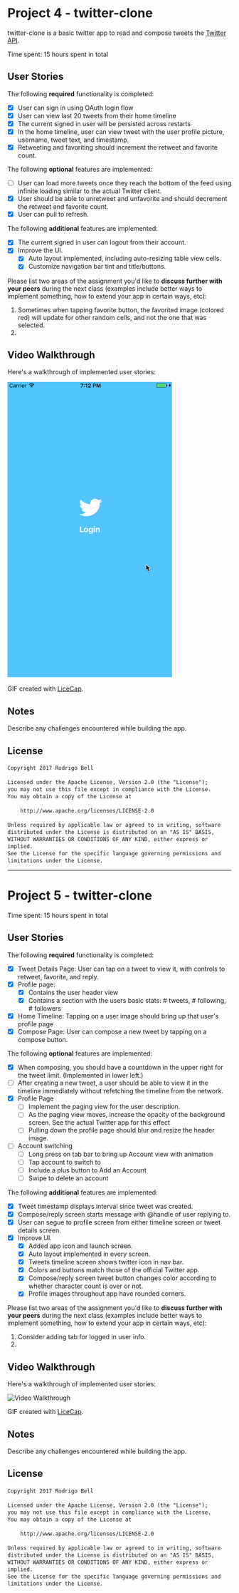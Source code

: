 # Project 4 - twitter-clone

twitter-clone is a basic twitter app to read and compose tweets the [Twitter API](https://apps.twitter.com/).

Time spent: 15 hours spent in total


## User Stories

The following **required** functionality is completed:

- [x] User can sign in using OAuth login flow
- [x] User can view last 20 tweets from their home timeline
- [x] The current signed in user will be persisted across restarts
- [x] In the home timeline, user can view tweet with the user profile picture, username, tweet text, and timestamp.
- [x] Retweeting and favoriting should increment the retweet and favorite count.

The following **optional** features are implemented:

- [ ] User can load more tweets once they reach the bottom of the feed using infinite loading similar to the actual Twitter client.
- [x] User should be able to unretweet and unfavorite and should decrement the retweet and favorite count.
- [x] User can pull to refresh.

The following **additional** features are implemented:

- [x] The current signed in user can logout from their account.
- [x] Improve the UI.
    - [x] Auto layout implemented, including auto-resizing table view cells.
    - [x] Customize navigation bar tint and title/buttons.

Please list two areas of the assignment you'd like to **discuss further with your peers** during the next class (examples include better ways to implement something, how to extend your app in certain ways, etc):

1. Sometimes when tapping favorite button, the favorited image (colored red) will update for other random cells, and not the one that was selected.
2. 

## Video Walkthrough 

Here's a walkthrough of implemented user stories:

<img src='https://github.com/rodrigobell/twitter-clone/blob/master/Assets/demo1.gif' title='Video Walkthrough' width='' alt='Video Walkthrough' />

GIF created with [LiceCap](http://www.cockos.com/licecap/).

## Notes

Describe any challenges encountered while building the app.

## License

    Copyright 2017 Rodrigo Bell

    Licensed under the Apache License, Version 2.0 (the "License");
    you may not use this file except in compliance with the License.
    You may obtain a copy of the License at

        http://www.apache.org/licenses/LICENSE-2.0

    Unless required by applicable law or agreed to in writing, software
    distributed under the License is distributed on an "AS IS" BASIS,
    WITHOUT WARRANTIES OR CONDITIONS OF ANY KIND, either express or implied.
    See the License for the specific language governing permissions and
    limitations under the License.

-----------------------

# Project 5 - twitter-clone

Time spent: 15 hours spent in total

## User Stories

The following **required** functionality is completed:

- [x] Tweet Details Page: User can tap on a tweet to view it, with controls to retweet, favorite, and reply.
- [x] Profile page:
   - [x] Contains the user header view
   - [x] Contains a section with the users basic stats: # tweets, # following, # followers
- [x] Home Timeline: Tapping on a user image should bring up that user's profile page
- [x] Compose Page: User can compose a new tweet by tapping on a compose button.

The following **optional** features are implemented:

- [x] When composing, you should have a countdown in the upper right for the tweet limit. (Implemented in lower left.)
- [ ] After creating a new tweet, a user should be able to view it in the timeline immediately without refetching the timeline from the network.
- [x] Profile Page
   - [ ] Implement the paging view for the user description.
   - [ ] As the paging view moves, increase the opacity of the background screen. See the actual Twitter app for this effect
   - [ ] Pulling down the profile page should blur and resize the header image.
- [ ] Account switching
   - [ ] Long press on tab bar to bring up Account view with animation
   - [ ] Tap account to switch to
   - [ ] Include a plus button to Add an Account
   - [ ] Swipe to delete an account

The following **additional** features are implemented:

- [x] Tweet timestamp displays interval since tweet was created.
- [x] Compose/reply screen starts message with @handle of user replying to.
- [x] User can segue to profile screen from either timeline screen or tweet details screen. 
- [x] Improve UI.
   - [x] Added app icon and launch screen.
   - [x] Auto layout implemented in every screen.
   - [x] Tweets timeline screen shows twitter icon in nav bar.
   - [x] Colors and buttons match those of the official Twitter app.
   - [x] Compose/reply screen tweet button changes color according to whether character count is over or not.
   - [x] Profile images throughout app have rounded corners.

Please list two areas of the assignment you'd like to **discuss further with your peers** during the next class (examples include better ways to implement something, how to extend your app in certain ways, etc):

1. Consider adding tab for logged in user info.
2. 

## Video Walkthrough 

Here's a walkthrough of implemented user stories:

<img src='https://github.com/rodrigobell/twitter-clone/blob/master/Assets/demo2.gif' title='Video Walkthrough' width='' alt='Video Walkthrough' />

GIF created with [LiceCap](http://www.cockos.com/licecap/).

## Notes

Describe any challenges encountered while building the app.

## License

    Copyright 2017 Rodrigo Bell

    Licensed under the Apache License, Version 2.0 (the "License");
    you may not use this file except in compliance with the License.
    You may obtain a copy of the License at

        http://www.apache.org/licenses/LICENSE-2.0

    Unless required by applicable law or agreed to in writing, software
    distributed under the License is distributed on an "AS IS" BASIS,
    WITHOUT WARRANTIES OR CONDITIONS OF ANY KIND, either express or implied.
    See the License for the specific language governing permissions and
    limitations under the License.